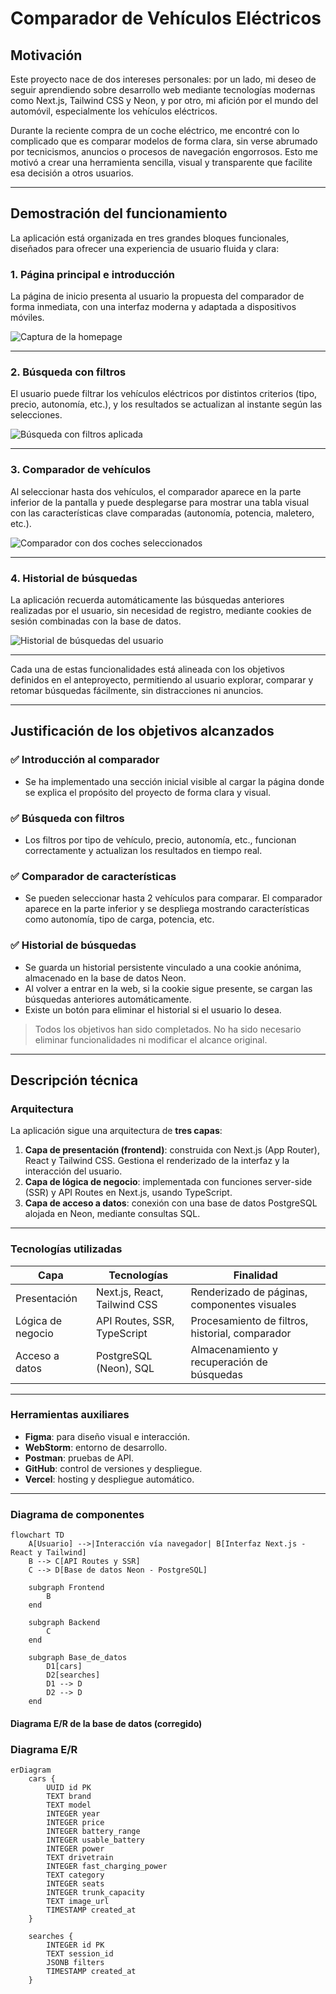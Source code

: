 # Comparador de Vehículos Eléctricos

## Motivación

Este proyecto nace de dos intereses personales: por un lado, mi deseo de seguir aprendiendo sobre desarrollo web mediante tecnologías modernas como Next.js, Tailwind CSS y Neon, y por otro, mi afición por el mundo del automóvil, especialmente los vehículos eléctricos.

Durante la reciente compra de un coche eléctrico, me encontré con lo complicado que es comparar modelos de forma clara, sin verse abrumado por tecnicismos, anuncios o procesos de navegación engorrosos. Esto me motivó a crear una herramienta sencilla, visual y transparente que facilite esa decisión a otros usuarios.

---

## Demostración del funcionamiento

La aplicación está organizada en tres grandes bloques funcionales, diseñados para ofrecer una experiencia de usuario fluida y clara:

### 1. Página principal e introducción

La página de inicio presenta al usuario la propuesta del comparador de forma inmediata, con una interfaz moderna y adaptada a dispositivos móviles.

![Captura de la homepage](./public/screenshots/homepage.png)

---

### 2. Búsqueda con filtros

El usuario puede filtrar los vehículos eléctricos por distintos criterios (tipo, precio, autonomía, etc.), y los resultados se actualizan al instante según las selecciones.

![Búsqueda con filtros aplicada](./public/screenshots/filtros_resultados.png)

---

### 3. Comparador de vehículos

Al seleccionar hasta dos vehículos, el comparador aparece en la parte inferior de la pantalla y puede desplegarse para mostrar una tabla visual con las características clave comparadas (autonomía, potencia, maletero, etc.).

![Comparador con dos coches seleccionados](./public/screenshots/comparador.png)

---

### 4. Historial de búsquedas

La aplicación recuerda automáticamente las búsquedas anteriores realizadas por el usuario, sin necesidad de registro, mediante cookies de sesión combinadas con la base de datos.

![Historial de búsquedas del usuario](./public/screenshots/historial.png)

---

Cada una de estas funcionalidades está alineada con los objetivos definidos en el anteproyecto, permitiendo al usuario explorar, comparar y retomar búsquedas fácilmente, sin distracciones ni anuncios.

---

## Justificación de los objetivos alcanzados

### ✅ Introducción al comparador
- Se ha implementado una sección inicial visible al cargar la página donde se explica el propósito del proyecto de forma clara y visual.

### ✅ Búsqueda con filtros
- Los filtros por tipo de vehículo, precio, autonomía, etc., funcionan correctamente y actualizan los resultados en tiempo real.

### ✅ Comparador de características
- Se pueden seleccionar hasta 2 vehículos para comparar. El comparador aparece en la parte inferior y se despliega mostrando características como autonomía, tipo de carga, potencia, etc.

### ✅ Historial de búsquedas
- Se guarda un historial persistente vinculado a una cookie anónima, almacenado en la base de datos Neon.
- Al volver a entrar en la web, si la cookie sigue presente, se cargan las búsquedas anteriores automáticamente.
- Existe un botón para eliminar el historial si el usuario lo desea.

> Todos los objetivos han sido completados. No ha sido necesario eliminar funcionalidades ni modificar el alcance original.

---

## Descripción técnica

### Arquitectura

La aplicación sigue una arquitectura de **tres capas**:

1. **Capa de presentación (frontend)**: construida con Next.js (App Router), React y Tailwind CSS. Gestiona el renderizado de la interfaz y la interacción del usuario.
2. **Capa de lógica de negocio**: implementada con funciones server-side (SSR) y API Routes en Next.js, usando TypeScript.
3. **Capa de acceso a datos**: conexión con una base de datos PostgreSQL alojada en Neon, mediante consultas SQL.

---

### Tecnologías utilizadas

| Capa            | Tecnologías                        | Finalidad                                          |
|------------------|-------------------------------------|-----------------------------------------------------|
| Presentación     | Next.js, React, Tailwind CSS       | Renderizado de páginas, componentes visuales       |
| Lógica de negocio| API Routes, SSR, TypeScript        | Procesamiento de filtros, historial, comparador    |
| Acceso a datos   | PostgreSQL (Neon), SQL             | Almacenamiento y recuperación de búsquedas         |

---

### Herramientas auxiliares

- **Figma**: para diseño visual e interacción.
- **WebStorm**: entorno de desarrollo.
- **Postman**: pruebas de API.
- **GitHub**: control de versiones y despliegue.
- **Vercel**: hosting y despliegue automático.

---

### Diagrama de componentes

```mermaid
flowchart TD
    A[Usuario] -->|Interacción vía navegador| B[Interfaz Next.js - React y Tailwind]
    B --> C[API Routes y SSR]
    C --> D[Base de datos Neon - PostgreSQL]

    subgraph Frontend
        B
    end

    subgraph Backend
        C
    end

    subgraph Base_de_datos
        D1[cars]
        D2[searches]
        D1 --> D
        D2 --> D
    end
```

#### Diagrama E/R de la base de datos (corregido)


### Diagrama E/R

```mermaid
erDiagram
    cars {
        UUID id PK
        TEXT brand
        TEXT model
        INTEGER year
        INTEGER price
        INTEGER battery_range
        INTEGER usable_battery
        INTEGER power
        TEXT drivetrain
        INTEGER fast_charging_power
        TEXT category
        INTEGER seats
        INTEGER trunk_capacity
        TEXT image_url
        TIMESTAMP created_at
    }

    searches {
        INTEGER id PK
        TEXT session_id
        JSONB filters
        TIMESTAMP created_at
    }
```